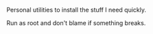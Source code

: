 Personal utilities to install the stuff I need quickly.

Run as root and don't blame if something breaks.
